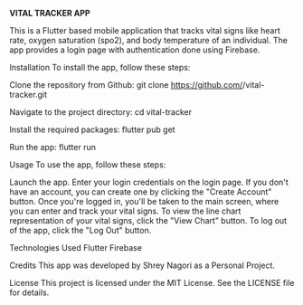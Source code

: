 **VITAL TRACKER APP**

This is a Flutter based mobile application that tracks vital signs like heart rate, oxygen saturation (spo2), and body temperature of an individual. The app provides a login page with authentication done using Firebase.

Installation
To install the app, follow these steps:

Clone the repository from Github:
git clone https://github.com/<username>/vital-tracker.git

Navigate to the project directory:
cd vital-tracker

Install the required packages:
flutter pub get

Run the app:
flutter run

Usage
To use the app, follow these steps:

Launch the app.
Enter your login credentials on the login page. If you don't have an account, you can create one by clicking the "Create Account" button.
Once you're logged in, you'll be taken to the main screen, where you can enter and track your vital signs.
To view the line chart representation of your vital signs, click the "View Chart" button.
To log out of the app, click the "Log Out" button.

Technologies Used
Flutter
Firebase

Credits
This app was developed by Shrey Nagori as a Personal Project.

License
This project is licensed under the MIT License. See the LICENSE file for details.
